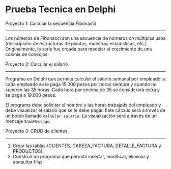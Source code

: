 # Prueba Tecnica en Delphi


Proyecto 1: Calcular la secuencia Fibonacci
<hr/>

Los números de Fibonacci son una secuencia de números cn múltiples usos (descripción de estructuras de plantas, muestras estadisticas, etc.) Originalmente, la serie fue creada para modelar el crecimiento de una colonia de conecjos

Proyecto 2: Calcular el salario
<hr/>

Programa en Delphi que permita calcular el salario semanal por empleado; a cada empleado se le paga 15.000 pesos por horas siempre y cuando no superen las 35 horas. Cada hora por encima de 35 se considerará extra y se paga a 19.000 pesos.

El programa debe solicitar el nombre y las horas trabajads del empleado y debe visualizar el salario que se le debe pagar. Este cálculo será a través de un botón llamado `calcular salario`. La visualización será a través de un mensaje `ShowMessage`.

Proyecto 3: CRUD de clientes.
<hr/>

1. Crear las tablas (CLIENTES, CABEZA_FACTURA, DETALLE_FACTURA y PRODUCTOS).
2. Construir un programa que permita insertar, modificar, eliminar y consultar filas.